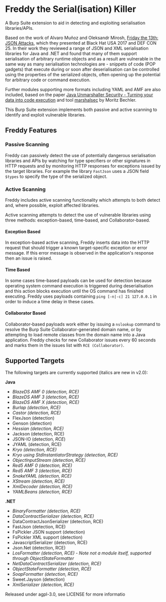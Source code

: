 # Freddy the Serial(isation) Killer #
A Burp Suite extension to aid in detecting and exploiting serialisation libraries/APIs.

Based on the work of Alvaro Muñoz and Oleksandr Mirosh, [Friday the 13th: JSON Attacks](https://www.blackhat.com/us-17/briefings.html#friday-the-13th-json-attacks), which they presented at Black Hat USA 2017 and DEF CON 25. In their work they reviewed a range of JSON and XML serialisation libraries for Java and .NET and found that many of them support serialisation of arbitrary runtime objects and as a result are vulnerable in the same way as many serialisation technologies are - snippets of code (POP gadgets) that execute during or soon after deserialisation can be controlled using the properties of the serialized objects, often opening up the potential for arbitrary code or command execution.

Further modules supporting more formats including YAML and AMF are also included, based on the paper [Java Unmarshaller Security - Turning your data into code execution](https://github.com/mbechler/marshalsec/blob/master/marshalsec.pdf) and tool [marshalsec](https://github.com/mbechler/marshalsec) by Moritz Bechler.

This Burp Suite extension implements both passive and active scanning to identify and exploit vulnerable libraries.

## Freddy Features ##

### Passive Scanning ###
Freddy can passively detect the use of potentially dangerous serialisation libraries and APIs by watching for type specifiers or other signatures in HTTP requests and by monitoring HTTP responses for exceptions issued by the target libraries. For example the library `FastJson` uses a JSON field `$types` to specify the type of the serialized object.

### Active Scanning ###
Freddy includes active scanning functionality which attempts to both detect and, where possible, exploit affected libraries.

Active scanning attempts to detect the use of vulnerable libraries using three methods: exception-based, time-based, and Collaborator-based.

#### Exception Based ####
In exception-based active scanning, Freddy inserts data into the HTTP request that should trigger a known target-specific exception or error message. If this error message is observed in the application's response then an issue is raised.

#### Time Based ####
In some cases time-based payloads can be used for detection because operating system command execution is triggered during deserialisation and this action blocks execution until the OS command has finished executing. Freddy uses payloads containing `ping [-n|-c] 21 127.0.0.1` in order to induce a time delay in these cases.

#### Collaborator Based ####
Collaborator-based payloads work either by issuing a `nslookup` command to resolve the Burp Suite Collaborator-generated domain name, or by attempting to load remote classes from the domain name into a Java application. Freddy checks for new Collaborator issues every 60 seconds and marks them in the issues list with `RCE (Collaborator)`.

## Supported Targets ##
The following targets are currently supported (italics are new in v2.0):

**Java**

- *BlazeDS AMF 0 (detection, RCE)*
- *BlazeDS AMF 3 (detection, RCE)*
- *BlazeDS AMF X (detection, RCE)*
- *Burlap (detection, RCE)*
- *Castor (detection, RCE)*
- FlexJson (detection)
- Genson (detection)
- *Hessian (detection, RCE)*
- Jackson (detection, RCE)
- JSON-IO (detection, *RCE*)
- JYAML (detection, RCE)
- *Kryo (detection, RCE)*
- *Kryo using StdInstantiatorStrategy (detection, RCE)*
- *ObjectInputStream (detection, RCE)*
- *Red5 AMF 0 (detection, RCE)*
- *Red5 AMF 3 (detection, RCE)*
- *SnakeYAML (detection, RCE)*
- *XStream (detection, RCE)*
- *XmlDecoder (detection, RCE)*
- *YAMLBeans (detection, RCE)*

**.NET**

- *BinaryFormatter (detection, RCE)*
- *DataContractSerializer (detection, RCE)*
- DataContractJsonSerializer (detection, RCE)
- FastJson (detection, RCE)
- FsPickler JSON support (detection)
- FsPickler XML support (detection)
- JavascriptSerializer (detection, RCE)
- Json.Net (detection, RCE)
- *LosFormatter (detection, RCE) - Note not a module itself, supported through ObjectStateFormatter*
- *NetDataContractSerializer (detection, RCE)*
- *ObjectStateFormatter (detection, RCE)*
- *SoapFormatter (detection, RCE)*
- Sweet.Jayson (detection)
- *XmlSerializer (detection, RCE)*

Released under agpl-3.0, see LICENSE for more informatio
